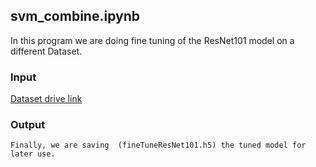 
## svm_combine.ipynb
In this program we are doing fine tuning of the ResNet101 model on a different Dataset.


### Input

[Dataset drive link](https://drive.google.com/drive/folders/1oOYr63ObhmSXgWZNETH3PaKhCFnT6nyM?usp=sharing)



### Output
```
Finally, we are saving  (fineTuneResNet101.h5) the tuned model for later use. 
```